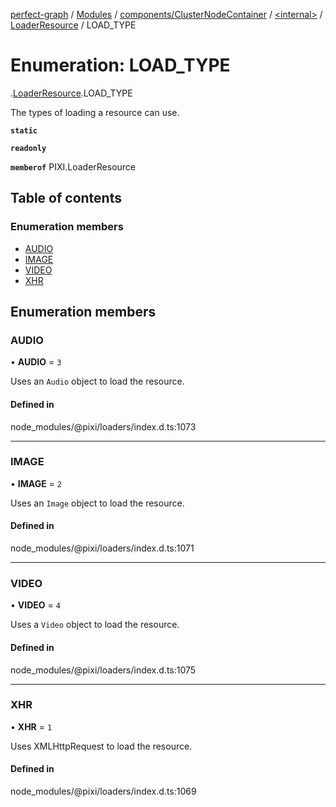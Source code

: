 [perfect-graph](../README.md) / [Modules](../modules.md) / [components/ClusterNodeContainer](../modules/components_ClusterNodeContainer.md) / [<internal\>](../modules/components_ClusterNodeContainer._internal_.md) / [LoaderResource](../modules/components_ClusterNodeContainer._internal_.LoaderResource.md) / LOAD\_TYPE

# Enumeration: LOAD\_TYPE

[<internal>](../modules/components_ClusterNodeContainer._internal_.md).[LoaderResource](../modules/components_ClusterNodeContainer._internal_.LoaderResource.md).LOAD_TYPE

The types of loading a resource can use.

**`static`**

**`readonly`**

**`memberof`** PIXI.LoaderResource

## Table of contents

### Enumeration members

- [AUDIO](components_ClusterNodeContainer._internal_.LoaderResource.LOAD_TYPE.md#audio)
- [IMAGE](components_ClusterNodeContainer._internal_.LoaderResource.LOAD_TYPE.md#image)
- [VIDEO](components_ClusterNodeContainer._internal_.LoaderResource.LOAD_TYPE.md#video)
- [XHR](components_ClusterNodeContainer._internal_.LoaderResource.LOAD_TYPE.md#xhr)

## Enumeration members

### AUDIO

• **AUDIO** = `3`

Uses an `Audio` object to load the resource.

#### Defined in

node_modules/@pixi/loaders/index.d.ts:1073

___

### IMAGE

• **IMAGE** = `2`

Uses an `Image` object to load the resource.

#### Defined in

node_modules/@pixi/loaders/index.d.ts:1071

___

### VIDEO

• **VIDEO** = `4`

Uses a `Video` object to load the resource.

#### Defined in

node_modules/@pixi/loaders/index.d.ts:1075

___

### XHR

• **XHR** = `1`

Uses XMLHttpRequest to load the resource.

#### Defined in

node_modules/@pixi/loaders/index.d.ts:1069
